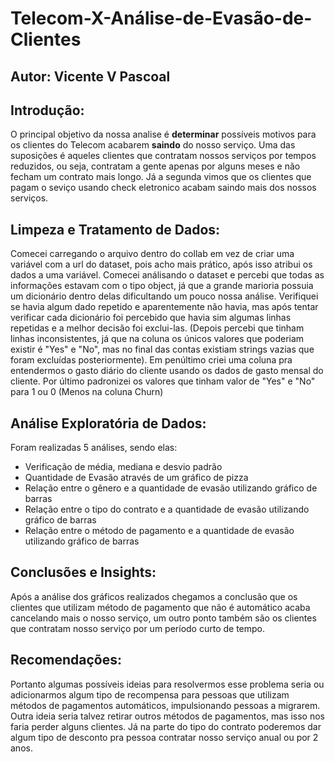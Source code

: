 # Telecom-X-Análise-de-Evasão-de-Clientes
## Autor: Vicente V Pascoal

## Introdução: 
O principal objetivo da nossa analise é **determinar** possíveis motivos para os clientes do Telecom acabarem **saindo** do nosso serviço. Uma das suposições é aqueles clientes que contratam nossos serviços por tempos reduzidos, ou seja, contratam a gente apenas por alguns meses e não fecham um contrato mais longo. Já a segunda vimos que os clientes que pagam o seviço usando check eletronico acabam saindo mais dos nossos serviços.  

## Limpeza e Tratamento de Dados:
Comecei carregando o arquivo dentro do collab em vez de criar uma variável com a url do dataset, pois acho mais prático, após isso atribui os dados a uma variável.
Comecei análisando o dataset e percebi que todas as informações estavam com o tipo object, já que a grande marioria possuia um dicionário dentro delas dificultando um pouco nossa análise. 
Verifiquei se havia algum dado repetido e aparentemente não havia, mas após tentar verificar cada dicionário foi percebido que havia sim algumas linhas repetidas e a melhor decisão foi exclui-las. (Depois percebi que tinham linhas inconsistentes, já que na coluna os únicos valores que poderiam existir é "Yes" e "No", mas no final das contas existiam strings vazias que foram excluídas posteriormente).
Em penúltimo criei uma coluna pra entendermos o gasto diário do cliente usando os dados de gasto mensal do cliente.
Por último padronizei os valores que tinham valor de "Yes" e "No" para 1 ou 0 (Menos na coluna Churn)

## Análise Exploratória de Dados:
Foram realizadas 5 análises, sendo elas: 
 - Verificação de média, mediana e desvio padrão
 - Quantidade de Evasão através de um gráfico de pizza
 - Relação entre o gênero e a quantidade de evasão utilizando gráfico de barras 
 - Relação entre o tipo do contrato e a quantidade de evasão utilizando gráfico de barras
 - Relação entre o método de pagamento e a quantidade de evasão utilizando gráfico de barras  

## Conclusões e Insights:
Após a análise dos gráficos realizados chegamos a conclusão que os clientes que utilizam método de pagamento que não é automático acaba cancelando mais o nosso serviço, um outro ponto também são os clientes que contratam nosso serviço por um período curto de tempo. 

## Recomendações:
Portanto algumas possíveis ideias para resolvermos esse problema seria ou adicionarmos algum tipo de recompensa para pessoas que utilizam métodos de pagamentos automáticos, impulsionando pessoas a migrarem. Outra ideia seria talvez retirar outros métodos de pagamentos, mas isso nos faria perder alguns clientes. 
Já na parte do tipo do contrato poderemos dar algum tipo de desconto pra pessoa contratar nosso serviço anual ou por 2 anos. 
